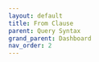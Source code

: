 ```yaml
---
layout: default
title: From Clause
parent: Query Syntax
grand_parent: Dashboard
nav_order: 2
---
```


